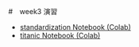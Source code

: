 #　week3 演習
- [standardization Notebook (Colab)](https://colab.research.google.com/drive/1IYYenylX0N3iJvtBG8mOrZ3mcyY8-6uK?usp=sharing)
- [titanic Notebook (Colab)](https://colab.research.google.com/drive/1rngm963DYuhVsP8SP0igtGcuyWMQ4SES?usp=sharing)
